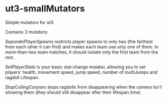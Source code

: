 # ut3-smallMutators
Simple mutators for ut3

Contains 3 mutators:

*SeparatePlayerSpawns* restricts player spawns to only two (the farthest from each other it can find) and makes each team use only one of them.
In more-than-two team matches, it should isolate only the first team from the rest.

*SetPlayerStats* is your basic stat change mutator, allowing you to set players' health, movement speed, jump speed, number of multiJumps and ragdoll Lifespan.

*StopCullingCorpses* stops ragdolls from disappearing when the camera isn't showing them (they should still disappear after their lifespan time)
